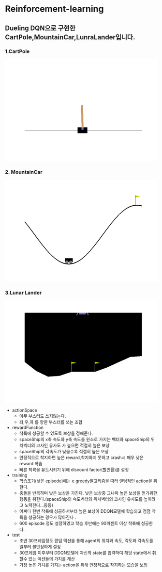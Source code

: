# Reinforcement-learning
## Dueling DQN으로 구현한 CartPole,MountainCar,LunraLander입니다.
### 1.CartPole
<img src="https://raw.githubusercontent.com/ha-mulan/Reinforcement-learning/master/gif/CartPole.gif"> 

### 2. MountainCar
<img src="https://raw.githubusercontent.com/ha-mulan/Reinforcement-learning/master/gif/MountainCar.gif">  

### 3.Lunar Lander
<img src="https://raw.githubusercontent.com/ha-mulan/Reinforcement-learning/master/gif/LunarLander.gif">

* actionSpace  
  * 아무 부스터도 쓰지않는다.  
  * 좌,우,하 를 향한 부스터를 쓰는 조합  
* rewardFunction   
   * 착륙에 성공할 수 있도록 보상을 정해준다. 
   * spaceShip의 x축 속도와 y축 속도를 원소로 가지는 벡터와 spaceShip의 위치벡터의 코사인 유사도 가 높으면 적절히 높은 보상  
   * spaceShip의 각속도가 낮을수록 적절히 높은 보상  
   * 안정적으로 착지하면 높은 reward,착지하지 못하고 crash시 매우 낮은 reward 학습 
   * 빠른 착륙을 유도시키기 위해 discount factor(할인률)를 설정  
* training  
  * 학습초기(낮은 episode)에는 e greedy알고리즘을 따라 랜덤적인 action을 취한다.   
  * 충돌을 반복하며 낮은 보상을 가진다. 낮은 보상중 그나마 높은 보상을 얻기위한 행동을 취한다.(spaceShip의 속도벡터와 위치벡터의 코사인 유사도를 높이려고 노력한다...등등)  
  * 어쩌다 한번 착륙에 성공하서부터 높은 보상이 DDQN모델에 학습되고 점점 착륙을 성공하는 경우가 많아진다 .  
  * 600 episode 정도 설정하였고 학습 후반에는 90퍼센트 이상 착륙에 성공한다.  
* test
  * 초반 30프레임정도 랜덤 액션을 통해 agent의 위치와 속도, 각도와 각속도를 일부러 불안정하게 설정   
  * 30프레임 이후부터 DDQN모델에 자신의 state를 입력하여 해당 state에서 취할수 있는 액션들의 가치를 계산  
  * 가장 높은 가치를 가지는 action을 취해 안정적으로 착지하는 모습을 보임  

